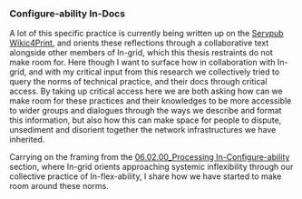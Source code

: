 ### Configure-ability In-Docs

A lot of this specific practice is currently being written up on the [Servpub Wikic4Print](https://wiki4print.servpub.net/index.php?title=Chapter_3:_Praxis_Doubling), and orients these reflections through a collaborative text alongside other members of In-grid, which this thesis restraints do not make room for. Here though I want to surface how in collaboration with In-grid, and with my critical input from this research we collectively tried to query the norms of technical practice, and their docs through critical access. By taking up critical access here we are both asking how can we make room for these practices and their knowledges to be more accessible to wider groups and dialogues through the ways we describe and format this information, but also how this can make space for people to dispute, unsediment and disorient together the network infrastructures we have inherited.

Carrying on the framing from the [06.02.00_Processing In-Configure-ability](06.02.00_Processing%20In-Configure-ability.md) section, where In-grid orients approaching systemic inflexibility through our collective practice of In-flex-ability, I share how we have started to make room around these norms.



